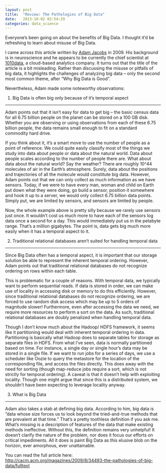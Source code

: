 ```yaml
---
layout: post
title:  "Review: The Pathologies of Big Data"
date:   2013-10-02 02:54:29
categories: data_science
---
```


Everyone’s been going on about the benefits of Big Data. I thought it’d be refreshing to learn about misuse of Big Data.

I came across this article written by <a href="http://www.crunchbase.com/person/adam-jacobs-4">Adam Jacobs</a> in 2009. His background is in neuroscience and he appears to be currently the chief scientist at <a href="http://www.1010data.com/about-us/company-overview/">1010data</a>, a cloud-based analytics company. It turns out that the title of the article is a bit misleading. Rather than discussing the misuse or pitfalls of big data, it highlights the challenges of analyzing big data – only the second most common theme, after “Why Big Data is Good”.

Nevertheless, Adam made some noteworthy observations:

1. Big Data is often big only because of it’s temporal aspect
-------------------------------------------------------------
Adam points out that it isn’t easy for data to get big – the basic census data for all 6.75 billion people on the planet can be stored on a 100 GB disk. Whether you are observing or using observations from each of these 6.75 billion people, the data remains small enough to fit on a standard commodity hard drive.

If you think about it, it’s a smart move to use the number of people as a point of reference. We could quite easily classify most of the things we study into data about people or data about the natural world. Data about people scales according to the number of people there are. What about data about the natural world? Say the weather? There are roughly 10^44 molecules of air in the Earth’s atmosphere. Surely, data about the positions and trajectories of all the molecule would constitute big data. However, Adam points out that we can only collect as much information as we have sensors. Today, if we were to have every man, woman and child on Earth put down what they were doing, go build a sensor, position it somewhere and hook it up to a server, we would only collect 6.75 billion data points. Simply put, we are limited by sensors, and sensors are limited by people.

Now, the whole example above is pretty silly because we rarely use sensors just once. It wouldn’t cost us much more to have each of the sensors log data once a second for a day. This would immediately put us in the petabyte range. That’s a million gigabytes. The point is, data gets big much more easily when it has a temporal aspect to it.

2. Traditional relational databases aren’t suited for handling temporal data
----------------------------------------------------------------------------
Since Big Data often has a temporal aspect, it is important that our storage solution be able to represent the inherent temporal ordering. However, Adam points out that traditional relational databases do not recognize ordering on rows within each table.

This is problematic for a couple of reasons. With temporal data, we typically want to perform sequential reads. If data is stored in order, we can make use of locality in accessing disk or memory to do this efficiently. However, since traditional relational databases do not recognize ordering, we are forced to use random disk access which may be up to 5 orders of magnitude slower! Furthermore, even after accessing the data we need, we require more resources to perform a sort on the data. As such, traditional relational databases are doubly penalized when handling temporal data.

Though I don’t know much about the Hadoop/ HDFS framework, it seems like it partitioning would deal with inherent temporal ordering in data. Partitioning is basically what Hadoop does to separate tables for storage as separate files in HDFS. From what I’ve seen, data is normally partitioned based on time. For instance, a single day or single hour’s data may be stored in a single file. If we want to run jobs for a series of days, we use a scheduler like Oozie to query the metastore for the location of the corresponding file, and access the files directly. This does away with the need for sorting (though map-reduce jobs require a sort, which is not strictly for temporal ordering). A caveat is that it doesn’t help with exploiting locality. Though one might argue that since this is a distributed system, we shouldn’t have been expecting to leverage locality anyway.

3. What is Big Data
-------------------
Adam also takes a stab at defining big data. According to him, big data is ”data whose size forces us to look beyond the tried-and-true methods that are prevalent at that time.” That’s a pretty toothless definition if you ask me.  What’s missing is a description of features of the data that make existing methods ineffective. Without this, the definition remains very unhelpful! It doesn’t clarify the nature of the problem, nor does it focus our efforts on critical impediments. All it does is paint Big Data as this elusive blob on the horizon, ever amorphous, ever unattainable.

You can read the full article here: <a href="http://cacm.acm.org/magazines/2009/8/34493-the-pathologies-of-big-data/fulltext">http://cacm.acm.org/magazines/2009/8/34493-the-pathologies-of-big-data/fulltext</a>